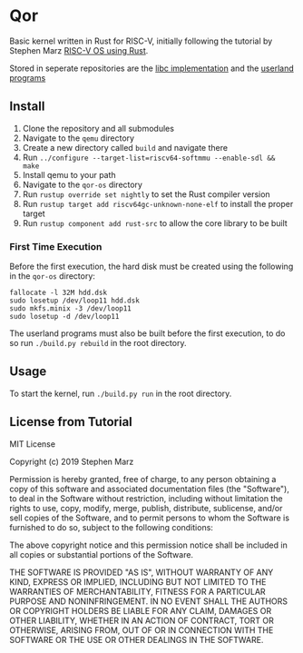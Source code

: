 # Qor

Basic kernel written in Rust for RISC-V, initially following the tutorial by Stephen Marz [RISC-V OS using Rust](https://osblog.stephenmarz.com/index.html).

Stored in seperate repositories are the [libc implementation](https://github.com/AshTS/QorLibC) and the [userland programs](https://github.com/AshTS/QorUserland)

## Install

1. Clone the repository and all submodules
2. Navigate to the `qemu` directory
3. Create a new directory called `build` and navigate there
4. Run `../configure --target-list=riscv64-softmmu --enable-sdl && make`
5. Install qemu to your path
6. Navigate to the `qor-os` directory
8. Run `rustup override set nightly` to set the Rust compiler version
9. Run `rustup target add riscv64gc-unknown-none-elf` to install the proper target
10. Run `rustup component add rust-src` to allow the core library to be built

### First Time Execution

Before the first execution, the hard disk must be created using the following in the `qor-os` directory:

```
fallocate -l 32M hdd.dsk
sudo losetup /dev/loop11 hdd.dsk
sudo mkfs.minix -3 /dev/loop11
sudo losetup -d /dev/loop11
```

The userland programs must also be built before the first execution, to do so run `./build.py rebuild` in the root directory.

## Usage

To start the kernel, run `./build.py run` in the root directory.


## License from Tutorial

MIT License

Copyright (c) 2019 Stephen Marz

Permission is hereby granted, free of charge, to any person obtaining a copy
of this software and associated documentation files (the "Software"), to deal
in the Software without restriction, including without limitation the rights
to use, copy, modify, merge, publish, distribute, sublicense, and/or sell
copies of the Software, and to permit persons to whom the Software is
furnished to do so, subject to the following conditions:

The above copyright notice and this permission notice shall be included in all
copies or substantial portions of the Software.

THE SOFTWARE IS PROVIDED "AS IS", WITHOUT WARRANTY OF ANY KIND, EXPRESS OR
IMPLIED, INCLUDING BUT NOT LIMITED TO THE WARRANTIES OF MERCHANTABILITY,
FITNESS FOR A PARTICULAR PURPOSE AND NONINFRINGEMENT. IN NO EVENT SHALL THE
AUTHORS OR COPYRIGHT HOLDERS BE LIABLE FOR ANY CLAIM, DAMAGES OR OTHER
LIABILITY, WHETHER IN AN ACTION OF CONTRACT, TORT OR OTHERWISE, ARISING FROM,
OUT OF OR IN CONNECTION WITH THE SOFTWARE OR THE USE OR OTHER DEALINGS IN THE
SOFTWARE.
